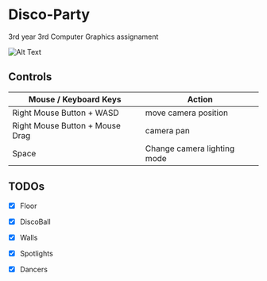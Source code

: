 # Disco-Party

3rd year 3rd Computer Graphics assignament

![Alt Text](demo.gif)

## Controls

| Mouse / Keyboard Keys           | Action                      |
| ------------------------------- | --------------------------- |
| Right Mouse Button + WASD       | move camera position        |
| Right Mouse Button + Mouse Drag | camera pan                  |
| Space                           | Change camera lighting mode |

## TODOs

- [x] Floor
- [x] DiscoBall
- [x] Walls
- [x] Spotlights
- [x] Dancers


